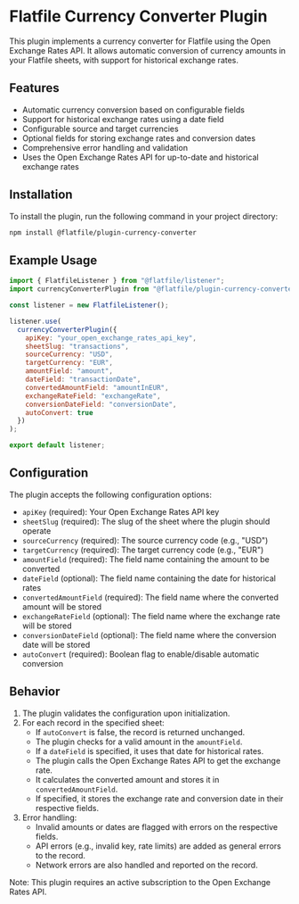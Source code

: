 # Flatfile Currency Converter Plugin

This plugin implements a currency converter for Flatfile using the Open Exchange Rates API. It allows automatic conversion of currency amounts in your Flatfile sheets, with support for historical exchange rates.

## Features

- Automatic currency conversion based on configurable fields
- Support for historical exchange rates using a date field
- Configurable source and target currencies
- Optional fields for storing exchange rates and conversion dates
- Comprehensive error handling and validation
- Uses the Open Exchange Rates API for up-to-date and historical exchange rates

## Installation

To install the plugin, run the following command in your project directory:

```bash
npm install @flatfile/plugin-currency-converter
```

## Example Usage

```javascript
import { FlatfileListener } from "@flatfile/listener";
import currencyConverterPlugin from "@flatfile/plugin-currency-converter";

const listener = new FlatfileListener();

listener.use(
  currencyConverterPlugin({
    apiKey: "your_open_exchange_rates_api_key",
    sheetSlug: "transactions",
    sourceCurrency: "USD",
    targetCurrency: "EUR",
    amountField: "amount",
    dateField: "transactionDate",
    convertedAmountField: "amountInEUR",
    exchangeRateField: "exchangeRate",
    conversionDateField: "conversionDate",
    autoConvert: true
  })
);

export default listener;
```

## Configuration

The plugin accepts the following configuration options:

- `apiKey` (required): Your Open Exchange Rates API key
- `sheetSlug` (required): The slug of the sheet where the plugin should operate
- `sourceCurrency` (required): The source currency code (e.g., "USD")
- `targetCurrency` (required): The target currency code (e.g., "EUR")
- `amountField` (required): The field name containing the amount to be converted
- `dateField` (optional): The field name containing the date for historical rates
- `convertedAmountField` (required): The field name where the converted amount will be stored
- `exchangeRateField` (optional): The field name where the exchange rate will be stored
- `conversionDateField` (optional): The field name where the conversion date will be stored
- `autoConvert` (required): Boolean flag to enable/disable automatic conversion

## Behavior

1. The plugin validates the configuration upon initialization.
2. For each record in the specified sheet:
   - If `autoConvert` is false, the record is returned unchanged.
   - The plugin checks for a valid amount in the `amountField`.
   - If a `dateField` is specified, it uses that date for historical rates.
   - The plugin calls the Open Exchange Rates API to get the exchange rate.
   - It calculates the converted amount and stores it in `convertedAmountField`.
   - If specified, it stores the exchange rate and conversion date in their respective fields.
3. Error handling:
   - Invalid amounts or dates are flagged with errors on the respective fields.
   - API errors (e.g., invalid key, rate limits) are added as general errors to the record.
   - Network errors are also handled and reported on the record.

Note: This plugin requires an active subscription to the Open Exchange Rates API.